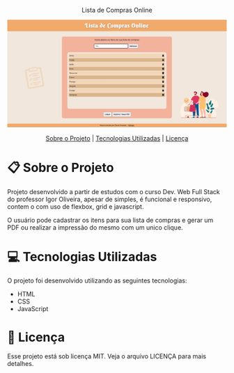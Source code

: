 
 <p align="center"> Lista de Compras Online </p>

 ![Alt text](images/screenshot.jpg?raw=true "Screenshot")
 
 <p align="center"> <a href="https://github.com/pauloguedes96/Lista-de-Compras/blob/main/README.md#sobre-o-projeto">Sobre o Projeto</a> |  <a href="https://github.com/pauloguedes96/Lista-de-Compras/blob/main/README.md#tecnologias-utilizadas">Tecnologias Utilizadas</a>  |  <a href="https://github.com/pauloguedes96/Lista-de-Compras/blob/main/README.md#licen%C3%A7a">Licença</a> </p>
 
 # :clipboard: **Sobre o Projeto**

Projeto desenvolvido a partir de estudos com o curso Dev. Web Full Stack do professor Igor Oliveira, apesar de simples, é funcional e responsivo, contem o com uso de flexbox, grid e javascript.
 
O usuário pode cadastrar os itens para sua lista de compras e gerar um PDF ou realizar a impressão do mesmo com um unico clique.
 
 # :computer: **Tecnologias Utilizadas**
 
 O projeto foi desenvolvido utilizando as seguintes tecnologias:

* HTML
* CSS
* JavaScript

 # :closed_book: **Licença**
 
 Esse projeto está sob licença MIT. Veja o arquivo LICENÇA para mais detalhes.

